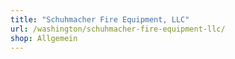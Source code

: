 ```yaml
---
title: "Schuhmacher Fire Equipment, LLC"
url: /washington/schuhmacher-fire-equipment-llc/
shop: Allgemein
---
```

